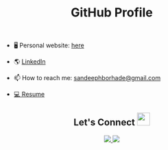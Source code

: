 <h1 align="center">GitHub Profile</h1>
<br>
 <p align="left">

- 🖥 Personal website: <a href="https://sborhade.github.io" target="_blank">here</a> <br>

- 🌎 <a href="https://www.linkedin.com/in/sandeephb/" target="-blank">LinkedIn</a> <br>

- 📫 How to reach me: sandeephborhade@gmail.com <br>

- <a href="https://sborhade.github.io/Resume/" target="_blank"> 💻 Resume</a>
  
 <h2 align="center"> Let's Connect <img src="https://media.giphy.com/media/jOz35yxbuhvVQDKrce/giphy.gif" height="30px" width="30px"></h2>

<div align="center">
      <a href="https://www.linkedin.com/in/sandeephb/">
        <img src="https://img.shields.io/badge/LinkedIn-0077B5?style=for-the-badge&logo=linkedin&logoColor=white">
      </a>
      <a href="mailto:sandeephborhade@gmail.com">
        <img src="https://img.shields.io/badge/Gmail-D14836?style=for-the-badge&logo=gmail&logoColor=white">
      </a>
  <br>
</div>

